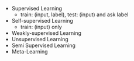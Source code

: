 - Supervised Learning
  - train: (input, label), test: (input) and ask label
- Self-supervised Learning
  - train: (input) only
- Weakly-supervised Learning
- Unsupervised Learning 
- Semi Supervised Learning
- Meta-Learning
